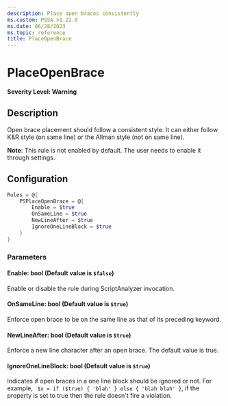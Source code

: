 ```yaml
---
description: Place open braces consistently
ms.custom: PSSA v1.22.0
ms.date: 06/28/2023
ms.topic: reference
title: PlaceOpenBrace
---
```

# PlaceOpenBrace

**Severity Level: Warning**

## Description

Open brace placement should follow a consistent style. It can either follow K&R style (on same line)
or the Allman style (not on same line).

**Note**: This rule is not enabled by default. The user needs to enable it through settings.

## Configuration

```powershell
Rules = @{
    PSPlaceOpenBrace = @{
        Enable = $true
        OnSameLine = $true
        NewLineAfter = $true
        IgnoreOneLineBlock = $true
    }
}
```

### Parameters

#### Enable: bool (Default value is `$false`)

Enable or disable the rule during ScriptAnalyzer invocation.

#### OnSameLine: bool (Default value is `$true`)

Enforce open brace to be on the same line as that of its preceding keyword.

#### NewLineAfter: bool (Default value is `$true`)

Enforce a new line character after an open brace. The default value is true.

#### IgnoreOneLineBlock: bool (Default value is `$true`)

Indicates if open braces in a one line block should be ignored or not. For example,
` $x = if ($true) { 'blah' } else { 'blah blah' }`, if the property is set to true then the rule
doesn't fire a violation.
